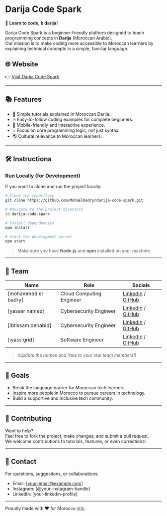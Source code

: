 # Darija Code Spark

🌟 **Learn to code, b darija!**

Darija Code Spark is a beginner-friendly platform designed to teach programming concepts in **Darija** (Moroccan Arabic).  
Our mission is to make coding more accessible to Moroccan learners by explaining technical concepts in a simple, familiar language.

## 🌐 Website

👉 [Visit Darija Code Spark](https://darija-code-spark.lovable.app/)

---

## 📚 Features

- 🧠 Simple tutorials explained in Moroccan Darija.
- 🔥 Easy-to-follow coding examples for complete beginners.
- 📱 Mobile-friendly and interactive experience.
- 💡 Focus on core programming logic, not just syntax.
- 🌎 Cultural relevance to Moroccan learners.

---

## 🛠️ Instructions

### Run Locally (for Development)

If you want to clone and run the project locally:

```bash
# Clone the repository
git clone https://github.com/MohaElbadry/darija-code-spark.git

# Navigate to the project directory
cd darija-code-spark

# Install dependencies
npm install

# Start the development server
npm start
```

> Make sure you have **Node.js** and **npm** installed on your machine.

---

## 👥 Team

| Name           | Role              | Socials |
|----------------|-------------------|---------|
| [mohammed el badry]   | Cloud Computing Engineer | [LinkedIn](#) / [GitHub](#https://github.com/MohaElbadry/darija-code-spark) |
| [yasser namez]        | Cybersecurity Engineer | [LinkedIn](#) / [GitHub](#) |
| [ibtissam benabid]    | Cybersecurity Engineer | [LinkedIn](#) / [GitHub](#) |
| [iyass grid]          | Software Engineer | [LinkedIn](#) / [GitHub](#) |

> *(Update the names and links to your real team members!)*

---

## 🎯 Goals

- Break the language barrier for Moroccan tech learners.
- Inspire more people in Morocco to pursue careers in technology.
- Build a supportive and inclusive tech community.

---

## 🤝 Contributing

Want to help?  
Feel free to fork the project, make changes, and submit a pull request.  
We welcome contributions to tutorials, features, or even corrections!

---

## 📧 Contact

For questions, suggestions, or collaborations:

- Email: [your-email@example.com]
- Instagram: [@your-instagram-handle]
- LinkedIn: [your-linkedin-profile]

---

Proudly made with ❤️ for Morocco 🇲🇦.
